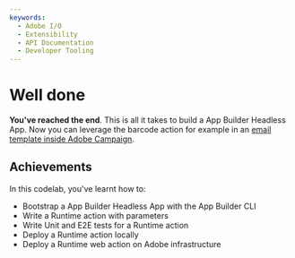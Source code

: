 ```yaml
---
keywords:
  - Adobe I/O
  - Extensibility
  - API Documentation
  - Developer Tooling 
---
```


# Well done

**You've reached the end**. This is all it takes to build a App Builder Headless App.
Now you can leverage the barcode action for example in an [email template inside Adobe Campaign](https://medium.com/adobetech/adobe-i-o-runtime-polishing-the-rough-edges-of-saas-solutions-238f82b58765).   

## Achievements

In this codelab, you've learnt how to: 

* Bootstrap a App Builder Headless App with the App Builder CLI
* Write a Runtime action with parameters 
* Write Unit and E2E tests for a Runtime action  
* Deploy a Runtime action locally    
* Deploy a Runtime web action on Adobe infrastructure 

